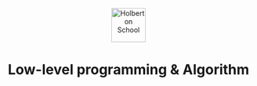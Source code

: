 <div align="center">
  <img style="height:70px" src="https://www.holbertonschool.com/holberton-logo.png" alt="Holberton School"/>
</div>
<h1 align="center">Low-level programming & Algorithm</h1>